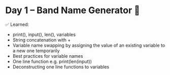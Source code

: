 # Day 1 – Band Name Generator 🎸

✅ Learned:
- print(), input(), len(), variables
- String concatenation with +
- Variable name swapping by assigning the value of an existing variable to a new one temporarily
- Best practices for variable names
- One line function e.g. print(len(input))
- Deconstructing one line functions to variables


